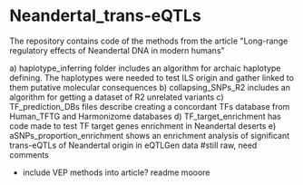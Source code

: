 # Neandertal_trans-eQTLs

The repository contains code of the methods from the article "Long-range regulatory effects of Neandertal DNA in modern humans" <br>


a) haplotype_inferring folder includes an algorithm for archaic haplotype defining. The haplotypes were needed to test ILS origin and gather linked to them putative molecular consequences
b) collapsing_SNPs_R2 includes an algorithm for getting a dataset of R2 unrelated variants
c) TF_prediction_DBs files describe creating a concordant TFs database from Human_TFTG and Harmonizome databases
d) TF_target_enrichment has code made to test TF target genes enrichment in Neandertal deserts
e) aSNPs_proportion_enrichment shows an enrichment analysis of significant trans-eQTLs of Neandertal origin in eQTLGen data #still raw, need comments



+ include VEP methods into article?
 readme mooore
